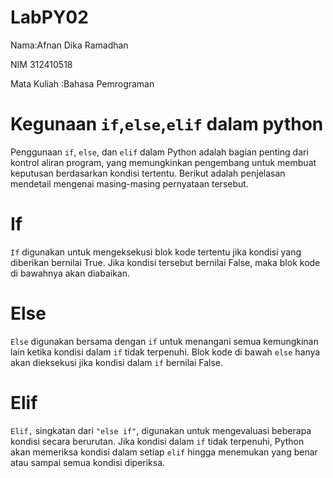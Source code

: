 # LabPY02

Nama:Afnan Dika Ramadhan

NIM 312410518

Mata Kuliah :Bahasa Pemrograman

# Kegunaan `if`,`else`,`elif` dalam python

Penggunaan `if`, `else`, dan `elif` dalam Python adalah bagian penting dari kontrol aliran program, yang memungkinkan pengembang untuk membuat keputusan berdasarkan kondisi tertentu. Berikut adalah penjelasan mendetail mengenai masing-masing pernyataan tersebut.

# If
`If` digunakan untuk mengeksekusi blok kode tertentu jika kondisi yang diberikan bernilai True. Jika kondisi tersebut bernilai False, maka blok kode di bawahnya akan diabaikan.

# Else
`Else` digunakan bersama dengan `if` untuk menangani semua kemungkinan lain ketika kondisi dalam `if` tidak terpenuhi. Blok kode di bawah `else` hanya akan dieksekusi jika kondisi dalam `if` bernilai False.

# Elif
`Elif,` singkatan dari `"else if"`, digunakan untuk mengevaluasi beberapa kondisi secara berurutan. Jika kondisi dalam `if` tidak terpenuhi, Python akan memeriksa kondisi dalam setiap `elif` hingga menemukan yang benar atau sampai semua kondisi diperiksa.


